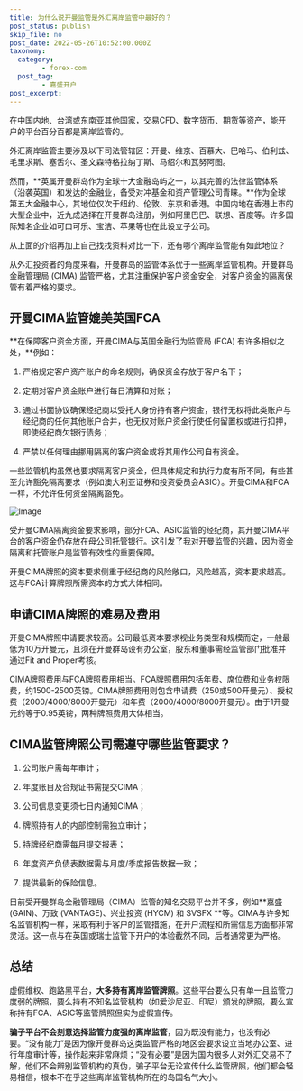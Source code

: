 ```yaml
---
title: 为什么说开曼监管是外汇离岸监管中最好的？
post_status: publish
skip_file: no
post_date: 2022-05-26T10:52:00.000Z
taxonomy:
  category:
        - forex-com
  post_tag:
        - 嘉盛开户
post_excerpt: 
---
```

在中国内地、台湾或东南亚其他国家，交易CFD、数字货币、期货等资产，能开户的平台百分百都是离岸监管的。

外汇离岸监管主要涉及以下司法管辖区：开曼、维京、百慕大、巴哈马、伯利兹、毛里求斯、塞舌尔、圣文森特格拉纳丁斯、马绍尔和瓦努阿图。

然而，**英属开曼群岛作为全球十大金融岛屿之一，以其完善的法律监管体系（沿袭英国）和发达的金融业，备受对冲基金和资产管理公司青睐。**作为全球第五大金融中心，其地位仅次于纽约、伦敦、东京和香港。中国内地在香港上市的大型企业中，近九成选择在开曼群岛注册，例如阿里巴巴、联想、百度等。许多国际知名企业如可口可乐、宝洁、苹果等也在此设立子公司。

从上面的介绍再加上自己找找资料对比一下，还有哪个离岸监管能有如此地位？

从外汇投资者的角度来看，开曼群岛的监管体系优于一些离岸监管机构。开曼群岛金融管理局 (CIMA) 监管严格，尤其注重保护客户资金安全，对客户资金的隔离保管有着严格的要求。

## 开曼CIMA监管媲美英国FCA

**在保障客户资金方面，开曼CIMA与英国金融行为监管局 (FCA) 有许多相似之处，**例如：

1. 严格规定客户资产账户的命名规则，确保资金存放于客户名下；

1. 定期对客户资金账户进行每日清算和对账；

1. 通过书面协议确保经纪商以受托人身份持有客户资金，银行无权将此类账户与经纪商的任何其他账户合并，也无权对账户资金行使任何留置权或进行扣押，即使经纪商欠银行债务；

1. 严禁以任何理由挪用隔离的客户资金或将其用作公司自有资金。

一些监管机构虽然也要求隔离客户资金，但具体规定和执行力度有所不同，有些甚至允许豁免隔离要求（例如澳大利亚证券和投资委员会ASIC）。开曼CIMA和FCA一样，不允许任何资金隔离豁免。

![Image](https://prod-files-secure.s3.us-west-2.amazonaws.com/39ed1227-6d7d-4570-be36-9ccd4a2c4241/bd849744-3fcb-4a37-8312-357962c8f065/image.png?X-Amz-Algorithm=AWS4-HMAC-SHA256&X-Amz-Content-Sha256=UNSIGNED-PAYLOAD&X-Amz-Credential=ASIAZI2LB466QJTJYWY2%2F20251007%2Fus-west-2%2Fs3%2Faws4_request&X-Amz-Date=20251007T041359Z&X-Amz-Expires=3600&X-Amz-Security-Token=IQoJb3JpZ2luX2VjEAQaCXVzLXdlc3QtMiJIMEYCIQCW2expBdsa723DzFjBc0G7rq81jKze1wrkFXLhjiBoDgIhAKq9Obyn70s3bxzAfV6d9QUOhxCLP5fjo6WkwpmQwdjxKogECJ3%2F%2F%2F%2F%2F%2F%2F%2F%2F%2FwEQABoMNjM3NDIzMTgzODA1Igy9RMG67secZY%2FRipcq3APWtIuASn5ovuHngQq8LEncutMdAp4Ea8SPRun1bJQvsRClkI35ydUyVqzFsajC4M0E0PCZalQKZWgH7l11qKnA2B0qQxj2Fo1HMTCxZexz3%2Bylqa4FZbG48%2BiqbdGR3n%2FOOYoQenCgDgiIsCLuVLyI2Ra3AM17UpIkzR4PoBV4LXTEudm3uTJEXNtOmUEkcLUr2RBEE39dPZrcp4Kkt9%2BWIhjDR6tLSUBI15o02GoKAubYx1eKt3Y1NX8GiJPu6QM%2BHgdtb7p%2FUjvSawjlqgnVlvhE4TVhvGp6jF%2FeKUxCtKV84h7KVroGXmLBZdxWHjodu5HwStPUJCh52EuDl4ibH6DPaDFZ5wrAI58eRdEiD1lhYjrHaC6iWtj%2Bfw1Iw7sxtZ1uVByCWzJyvHDLdwh5snWKoJU7b6Qg7cFlh9jaiLsiU%2BmxECkjuRurNTGpV7UOrIlXosvodmWJkXUhAMjMB5TJqQnBlR%2FFIVERk3T42CPWvH4rrmudZax8UkRD0wQct%2FYxl%2BBxVA1rsD%2FURDS2994v6R9i6hGD1OMAkSCapoJHxJacQZhRATtK5z0W%2FMqyeQ2z561uHM3I4gCRiFFl5yp%2B9oCMFoYNX94nke3aSr0AQzefburpCOnLwTDJk5LHBjqkAe5gINHx6jXRrWLnlfLimbAZdZTWWC2J030OQ%2Fc%2FkFw1W2RwxQkc4cOXfA5WvoO6NjQ6BYQp0kOJBrJhZkx3HYqHfNFcctrCELnKT3ZHLmssrzEUHZYKrDT0KRhNEvwFItFTRlWI6uCistvChZ9gTcvOBRZzOhai5lq7sE8D%2F3PWdtC7BqLKtIprrOam%2FV%2BEpPKTDIyPY66IvQnKFZVbdif14mtg&X-Amz-Signature=e0382e51c46720ff0cb85ca6c5cbc97c0f5b838273d89384f7244d5ea5b7dd46&X-Amz-SignedHeaders=host&x-amz-checksum-mode=ENABLED&x-id=GetObject)

受开曼CIMA隔离资金要求影响，部分FCA、ASIC监管的经纪商，其开曼CIMA平台的客户资金仍存放在母公司托管银行。这引发了我对开曼监管的兴趣，因为资金隔离和托管账户是监管有效性的重要保障。

开曼CIMA牌照的资本要求侧重于经纪商的风险敞口，风险越高，资本要求越高。这与FCA计算牌照所需资本的方式大体相同。

## **申请CIMA牌照的难易及费用**

开曼CIMA牌照申请要求较高。公司最低资本要求视业务类型和规模而定，一般最低为10万开曼元，且须在开曼群岛设有办公室，股东和董事需经监管部门批准并通过Fit and Proper考核。

CIMA牌照费用与FCA牌照费用相当。FCA牌照费用包括年费、席位费和业务权限费，约1500-2500英镑。CIMA牌照费用则包含申请费（250或500开曼元）、授权费（2000/4000/8000开曼元）和年费（2000/4000/8000开曼元）。由于1开曼元约等于0.95英镑，两种牌照费用大体相当。

## CIMA监管牌照公司需遵守哪些监管要求？

1. 公司账户需每年审计；

1. 年度账目及合规证书需提交CIMA；

1. 公司信息变更须七日内通知CIMA；

1. 牌照持有人的内部控制需独立审计；

1. 持牌经纪商需每月提交报表；

1. 年度资产负债表数据需与月度/季度报告数据一致；

1. 提供最新的保险信息。

目前受开曼群岛金融管理局（CIMA）监管的知名交易平台并不多，例如**嘉盛 (GAIN)、万致 (VANTAGE)、兴业投资 (HYCM) 和 SVSFX **等。CIMA与许多知名监管机构一样，采取有利于客户的监管措施，在开户流程和所需信息方面都非常灵活。这一点与在英国或瑞士监管下开户的体验截然不同，后者通常更为严格。

## 总结

虚假维权、跑路黑平台，**大多持有离岸监管牌照**。这些平台要么只有单一且监管力度弱的牌照，要么持有不知名监管机构（如爱沙尼亚、印尼）颁发的牌照，要么宣称持有FCA、ASIC等监管牌照但实为虚假宣传。

**骗子平台不会刻意选择监管力度强的离岸监管**，因为既没有能力，也没有必要。“没有能力”是因为像开曼群岛这类监管严格的地区会要求设立当地办公室、进行年度审计等，操作起来非常麻烦；“没有必要”是因为国内很多人对外汇交易不了解，他们不会辨别监管机构的真伪，骗子平台无论宣传什么监管牌照，他们都会轻易相信，根本不在乎这些离岸监管机构所在的岛国名气大小。